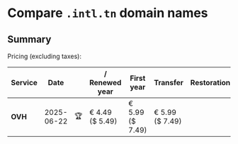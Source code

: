 # Compare `.intl.tn` domain names

## Summary

Pricing (excluding taxes):

| Service | Date |  | / Renewed year | First year | Transfer | Restoration |
|--|--|--|--|--|--|--|
| **OVH** | 2025-06-22 | 🏆 | € 4.49<br>($ 5.49) | € 5.99<br>($ 7.49) | € 5.99<br>($ 7.49) |  |
